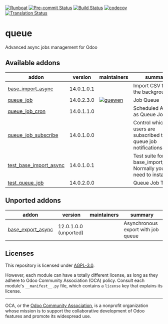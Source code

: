 
[![Runboat](https://img.shields.io/badge/runboat-Try%20me-875A7B.png)](https://runboat.odoo-community.org/builds?repo=OCA/queue&target_branch=14.0)
[![Pre-commit Status](https://github.com/OCA/queue/actions/workflows/pre-commit.yml/badge.svg?branch=14.0)](https://github.com/OCA/queue/actions/workflows/pre-commit.yml?query=branch%3A14.0)
[![Build Status](https://github.com/OCA/queue/actions/workflows/test.yml/badge.svg?branch=14.0)](https://github.com/OCA/queue/actions/workflows/test.yml?query=branch%3A14.0)
[![codecov](https://codecov.io/gh/OCA/queue/branch/14.0/graph/badge.svg)](https://codecov.io/gh/OCA/queue)
[![Translation Status](https://translation.odoo-community.org/widgets/queue-14-0/-/svg-badge.svg)](https://translation.odoo-community.org/engage/queue-14-0/?utm_source=widget)

<!-- /!\ do not modify above this line -->

# queue

Advanced async jobs management for Odoo

<!-- /!\ do not modify below this line -->

<!-- prettier-ignore-start -->

[//]: # (addons)

Available addons
----------------
addon | version | maintainers | summary
--- | --- | --- | ---
[base_import_async](base_import_async/) | 14.0.1.0.1 |  | Import CSV files in the background
[queue_job](queue_job/) | 14.0.2.3.0 | [![guewen](https://github.com/guewen.png?size=30px)](https://github.com/guewen) | Job Queue
[queue_job_cron](queue_job_cron/) | 14.0.1.1.0 |  | Scheduled Actions as Queue Jobs
[queue_job_subscribe](queue_job_subscribe/) | 14.0.1.0.0 |  | Control which users are subscribed to queue job notifications
[test_base_import_async](test_base_import_async/) | 14.0.1.0.1 |  | Test suite for base_import_async. Normally you don't need to install this.
[test_queue_job](test_queue_job/) | 14.0.2.0.0 |  | Queue Job Tests


Unported addons
---------------
addon | version | maintainers | summary
--- | --- | --- | ---
[base_export_async](base_export_async/) | 12.0.1.0.0 (unported) |  | Asynchronous export with job queue

[//]: # (end addons)

<!-- prettier-ignore-end -->

## Licenses

This repository is licensed under [AGPL-3.0](LICENSE).

However, each module can have a totally different license, as long as they adhere to Odoo Community Association (OCA)
policy. Consult each module's `__manifest__.py` file, which contains a `license` key
that explains its license.

----
OCA, or the [Odoo Community Association](http://odoo-community.org/), is a nonprofit
organization whose mission is to support the collaborative development of Odoo features
and promote its widespread use.
